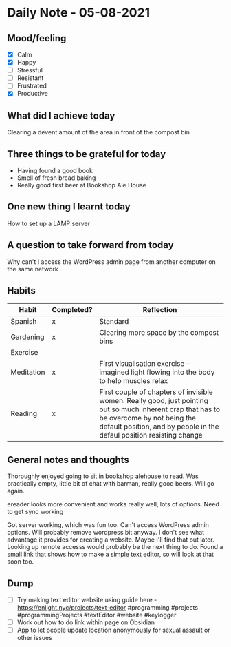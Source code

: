 # Daily Note - 05-08-2021

## Mood/feeling
- [x] Calm 
- [x]  Happy 
- [ ]  Stressful 
- [ ]  Resistant
- [ ]  Frustrated
- [x]  Productive

## What did I achieve today
Clearing a devent amount of the area in front of the compost bin

## Three things to be grateful for today
- Having found a good book
- Smell of fresh bread baking
- Really good first beer at Bookshop Ale House
	
## One new thing I learnt today
How to set up a LAMP server

## A question to take forward from today
Why can't I access the WordPress admin page from another computer on the same network

## Habits
Habit | Completed? | Reflection
-----| ------------|---------
Spanish |x|  Standard
Gardening |x| Clearing more space by the compost bins
Exercise ||
Meditation |x|First visualisation exercise - imagined light flowing into the body to help muscles relax
Reading |x| First couple of chapters of invisible women. Really good, just pointing out so much inherent crap that has to be overcome by not being the default position, and by people in the defaul position resisting change


## General notes and thoughts
Thoroughly enjoyed going to sit in bookshop alehouse to read. Was practically empty, little bit of chat with barman, really good beers. Will go again.

ereader looks more convenient and works really well, lots of options. Need to get sync working

Got server working, which was fun too. Can't access WordPress admin options. Will probably remove wordpress bit anyway. I don't see what advantage it provides for creating a website. Maybe I'll find that out later. Looking up remote accesss would probably be the next thing to do. Found a small link that shows how to make a simple text editor, so will look at that soon too.


## Dump
- [ ] Try making text editor website using guide here - https://enlight.nyc/projects/text-editor #programming #projects #programmingProjects #textEditor #website #keylogger
- [ ] Work out how to do link within page on Obsidian
- [ ]  App to let people update location anonymously for sexual assault or other issues